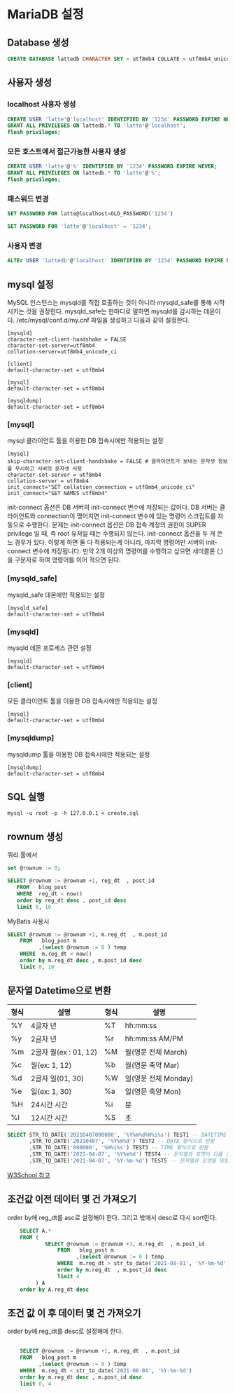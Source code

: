 # MariaDB 설정

## Database 생성

```sql
CREATE DATABASE lattedb CHARACTER SET = utf8mb4 COLLATE = utf8mb4_unicode_ci;
```

## 사용자 생성

### localhost 사용자 생성

```sql
CREATE USER 'latte'@'localhost' IDENTIFIED BY '1234' PASSWORD EXPIRE NEVER; 
GRANT ALL PRIVILEGES ON lattedb.* TO 'latte'@'localhost';
flush privileges;
```

### 모든 호스트에서 접근가능한 사용자 생성

```sql
CREATE USER 'latte'@'%' IDENTIFIED BY '1234' PASSWORD EXPIRE NEVER; 
GRANT ALL PRIVILEGES ON lattedb.* TO 'latte'@'%';
flush privileges;
```

### 패스워드 변경

```sql
SET PASSWORD FOR latte@localhost=OLD_PASSWORD('1234')
```

```sql
SET PASSWORD FOR 'latte'@'localhost' = '1234';
```

### 사용자 변경

```sql
ALTEr USER 'lattedb'@'localhost' IDENTIFIED BY '1234' PASSWORD EXPIRE NEVER;
```

## mysql 설정

MySQL 인스턴스는 mysqld를 직접 호출하는 것이 아니라 mysqld_safe를 통해 시작시키는 것을 권장한다. mysqld_safe는 한마디로 말하면 mysqld를 감시하는 데몬이다. /etc/mysql/conf.d/my.cnf 파일을 생성하고 다음과 같이 설정한다.

```shell
[mysqld]
character-set-client-handshake = FALSE
character-set-server=utf8mb4
collation-server=utf8mb4_unicode_ci

[client]
default-character-set = utf8mb4

[mysql]
default-character-set = utf8mb4

[mysqldump]
default-character-set = utf8mb4
```

### \[mysql]

mysql 클라이언트 툴을 이용한 DB 접속시에만 적용되는 설정

```shell
[mysql]
skip-character-set-client-handshake = FALSE # 클라이언트가 보내는 문자셋 정보를 무시하고 서버의 문자셋 사용
character-set-server = utf8mb4
collation-server = utf8mb4
init_connect="SET collation_connection = utf8mb4_unicode_ci"
init_connect="SET NAMES utf8mb4"
```

init-connect 옵션은 DB 서버의 init-connect 변수에 저장되는 값이다. DB 서버는 클라이언트와 connection이 맺어지면 init-connect 변수에 있는 명령어 스크립트를 자동으로 수행한다. 문제는 init-connect 옵션은 DB 접속 계정의 권한이 SUPER privilege 일 때, 즉 root 유저일 때는 수행되지 않는다. init-connect 옵션을 두 개 쓴느 경우가 있다. 이렇게 하면 둘 다 적용되는게 아니라, 마지막 명령어만 서버의 init-connect 변수에 저장됩니다. 만약 2개 이상의 명령어를 수행하고 싶으면 세미콜론 (;)을 구분자로 하여 명령어를 이어 적으면 된다.

### \[mysqld_safe]

mysqld_safe 데몬에만 적용되는 설정

```shell
[mysqld_safe]
default-character-set = utf8mb4
```

### \[mysqld]

mysqld 데몬 프로세스 관련 설정

```shell
[mysqld]
default-character-set = utf8mb4
```

### \[client]

모든 클라이언트 툴을 이용한 DB 접속시에만 적용되는 설정

```shell
[mysql]
default-character-set = utf8mb4
```

### \[mysqldump]

mysqldump 툴을 이용한 DB 접속시에만 적용되는 설정

```shell
[mysqldump]
default-character-set = utf8mb4
```

## SQL 실행

```shell
mysql -u root -p -h 127.0.0.1 < create.sql
```

## rownum 생성

쿼리 툴에서

```sql
set @rownum := 0; 

SELECT @rownum := @rownum +1, reg_dt  , post_id 
   FROM   blog_post 
   WHERE  reg_dt < now()
   order by reg_dt desc , post_id desc
   limit 0, 10
```

MyBatis 사용시

```sql
SELECT @rownum := @rownum +1, m.reg_dt  , m.post_id 
    FROM   blog_post m
          ,(select @rownum := 0 ) temp
    WHERE  m.reg_dt < now()
    order by m.reg_dt desc , m.post_id desc
    limit 0, 10
```

## 문자열 Datetime으로 변환

| 형식 | 설명                 | 형식 | 설명              |
| -- | ------------------ | -- | --------------- |
| %Y | 4글자 년              | %T | hh:mm:ss        |
| %y | 2글자 년              | %r | hh:mm:ss AM/PM  |
| %m | 2글자 월(ex : 01, 12) | %M | 월(영문 전체 March)  |
| %c | 월(ex: 1, 12)       | %b | 월(영문 축약 Mar)    |
| %d | 2글자 일(01, 30)      | %W | 일(영문 전체 Monday) |
| %e | 일(ex: 1, 30)       | %a | 일(영문 축양 Mon)    |
| %H | 24시간 시간            | %i | 분               |
| %l | 12시간 시간            | %S | 초               |

```sql
SELECT STR_TO_DATE('20210407090000', '%Y%m%d%H%i%s') TEST1 -- DATETIME 형식으로 반환
       ,STR_TO_DATE('20210407', '%Y%m%d') TEST2 -- DATE 형식으로 반환
       ,STR_TO_DATE('090000', '%H%i%s') TEST3 -- TIME 형식으로 반환
       ,STR_TO_DATE('2021-04-07', '%Y%m%d') TEST4 -- 문자열과 포맷이 다를 경우 NULL
       ,STR_TO_DATE('2021-04-07', '%Y-%m-%d') TEST5 -- 문자열과 포맷을 맞췄을 경우
```

[W3School 참고](https://www.w3schools.com/mysql/func_mysql_str_to_date.asp)

## 조건값 이전 데이터 몇 건 가져오기

order by에 reg_dt를 asc로 설정해야 한다. 그리고 밖에서 desc로 다시 sort한다.

```sql
    SELECT A.* 
    FROM (
			SELECT @rownum := @rownum +1, m.reg_dt  , m.post_id 
			    FROM   blog_post m
			          ,(select @rownum := 0 ) temp
			    WHERE  m.reg_dt > str_to_date('2021-08-01', '%Y-%m-%d')
			    order by m.reg_dt  , m.post_id desc
			    limit 4
         ) A
    order by A.reg_dt desc  
```

## 조건 값 이 후 데이터 몇 건 가져오기

order by에 reg_dt를 desc로 설정해애 한다.

```sql
    
    SELECT @rownum := @rownum +1, m.reg_dt  , m.post_id 
    FROM   blog_post m
          ,(select @rownum := 0 ) temp
    WHERE  m.reg_dt < str_to_date('2021-08-04', '%Y-%m-%d')
    order by m.reg_dt desc , m.post_id desc
    limit 0, 4
```

